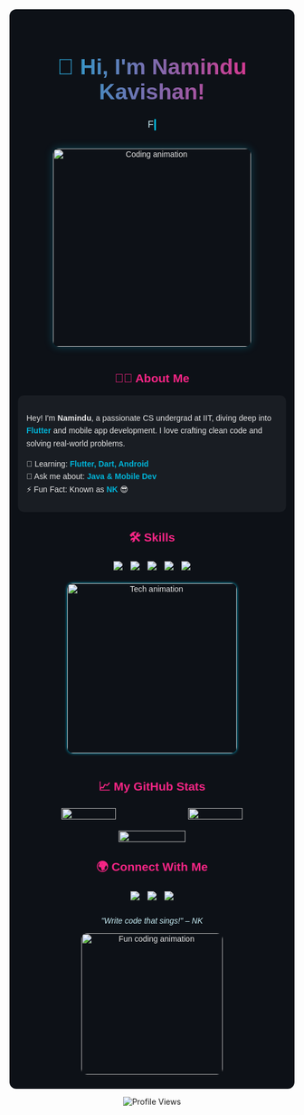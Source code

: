 <div align="center" style="font-family:'Poppins',sans-serif; color:#e6e6e6; background:#0d1117; padding:25px 15px; border-radius:12px;">

  <!-- Hero Section -->
  <h1 style="
    font-size:2.8em;
    background: linear-gradient(90deg, #00b4d8, #f72585);
    -webkit-background-clip: text;
    -webkit-text-fill-color: transparent;
    animation: float 3s ease-in-out infinite;
  ">
    👋 Hi, I'm Namindu Kavishan!
  </h1>
  <p style="font-size:1.2em; color:#caf0f8; white-space:nowrap; overflow:hidden; border-right:3px solid #00b4d8; animation: typing 3s steps(40) forwards; width:0;">
    Flutter Enthusiast | Computer Science Undergraduate
  </p>
  <img src="https://media.giphy.com/media/v1.Y2lkPTc5MGI3NjExOWI5bDR1OGdtdDV6Yzl0a3RrbmRtbjU3bHlsanVhZ2o2c2p2eW5heCZlcD12MV9pbnRlcm5hbF9naWZfYnlfaWQmY3Q9Zw/3o7TKtnuHOH5VvU4z6/giphy.gif" alt="Coding animation" width="350" style="border-radius:10px; margin:15px; box-shadow:0 0 15px rgba(0,180,216,0.3);">

  <!-- About Me -->
  <h2 style="color:#f72585;">🧑‍💻 About Me</h2>
  <div style="max-width:600px; background:rgba(255,255,255,0.05); border-radius:10px; padding:15px; text-align:left; line-height:1.6em;">
    <p>Hey! I'm <b>Namindu</b>, a passionate CS undergrad at IIT, diving deep into <b style="color:#00b4d8;">Flutter</b> and mobile app development. I love crafting clean code and solving real-world problems.</p>
    <ul style="list-style:none; padding:0;">
      <li>🌱 Learning: <b style="color:#00b4d8;">Flutter, Dart, Android</b></li>
      <li>💬 Ask me about: <b style="color:#00b4d8;">Java & Mobile Dev</b></li>
      <li>⚡ Fun Fact: Known as <b style="color:#00b4d8;">NK</b> 😎</li>
    </ul>
  </div>

  <!-- Skills -->
  <h2 style="color:#f72585;">🛠️ Skills</h2>
  <div>
    <img src="https://img.shields.io/badge/Flutter-02569B?style=flat&logo=flutter&logoColor=white" style="margin:5px;">
    <img src="https://img.shields.io/badge/Dart-0175C2?style=flat&logo=dart&logoColor=white" style="margin:5px;">
    <img src="https://img.shields.io/badge/Java-007396?style=flat&logo=java&logoColor=white" style="margin:5px;">
    <img src="https://img.shields.io/badge/Android-3DDC84?style=flat&logo=android&logoColor=black" style="margin:5px;">
    <img src="https://img.shields.io/badge/Git-F05032?style=flat&logo=git&logoColor=white" style="margin:5px;">
  </div>
  <img src="https://media.giphy.com/media/v1.Y2lkPTc5MGI3NjExbmQ2c3k5N3F6a3p5c3c5Z3ZhYTB2aGoyc3J4d2I4cDJ3d3N2c3R6MCZlcD12MV9pbnRlcm5hbF9naWZfYnlfaWQmY3Q9Zw/3o6Fpg2F7Uo2T6vB0I/giphy.gif" alt="Tech animation" width="300" style="border-radius:10px; margin:15px; animation: glow 2s ease-in-out infinite alternate;">

  <!-- GitHub Stats -->
  <h2 style="color:#f72585;">📈 My GitHub Stats</h2>
  <div style="display:flex; flex-wrap:wrap; justify-content:center; gap:10px;">
    <img src="https://github-readme-stats.vercel.app/api?username=Namindu-07&theme=dracula&show_icons=true&hide_border=true" width="45%">
    <img src="https://github-readme-streak-stats.herokuapp.com/?user=Namindu-07&theme=dracula&hide_border=true" width="45%">
    <img src="https://github-readme-stats.vercel.app/api/top-langs/?username=Namindu-07&theme=dracula&layout=compact&hide_border=true" width="50%" style="margin-top:10px;">
  </div>

  <!-- Connect -->
  <h2 style="color:#f72585;">🌍 Connect With Me</h2>
  <p>
    <a href="https://github.com/Namindu-07" target="_blank"><img src="https://img.shields.io/badge/GitHub-181717?style=for-the-badge&logo=github&logoColor=white" style="margin:5px;"></a>
    <a href="https://linkedin.com/in/namindu-kavishan" target="_blank"><img src="https://img.shields.io/badge/LinkedIn-0077B5?style=for-the-badge&logo=linkedin&logoColor=white" style="margin:5px;"></a>
    <a href="mailto:kavishannamindu@gmail.com" target="_blank"><img src="https://img.shields.io/badge/Gmail-D14836?style=for-the-badge&logo=gmail&logoColor=white" style="margin:5px;"></a>
  </p>

  <!-- Footer -->
  <p style="color:#caf0f8; font-style:italic; margin-top:20px;">"Write code that sings!" – NK</p>
  <img src="https://media.giphy.com/media/v1.Y2lkPTc5MGI3NjExZXp4c3Npb2JwcHdsZ2Rvbmd5OWZ0NWQ3c2d6NWg2Z3F3M3A5N3F4MCZlcD12MV9pbnRlcm5hbF9naWZfYnlfaWQmY3Q9Zw/26gsjCzAffmm6BPlu/giphy.gif" alt="Fun coding animation" width="250" style="border-radius:10px; animation: float 3s ease-in-out infinite;">

  <!-- Animations -->
  <style>
    @keyframes float {
      0%, 100% { transform: translateY(0); }
      50% { transform: translateY(-8px); }
    }
    @keyframes typing {
      from { width: 0; }
      to { width: 100%; }
    }
    @keyframes glow {
      from { box-shadow: 0 0 5px #00b4d8; }
      to { box-shadow: 0 0 15px #00b4d8; }
    }
    a img:hover {
      transform: scale(1.1);
      transition: transform 0.3s ease;
      filter: brightness(1.2);
    }
  </style>
</div>

<p align="center"><img src="https://komarev.com/ghpvc/?username=Namindu-07&label=Profile%20Views&color=00b4d8&style=flat" alt="Profile Views"/></p>

